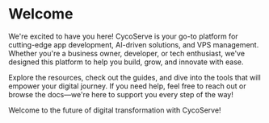 # Welcome

We're excited to have you here! CycoServe is your go-to platform for cutting-edge app development, AI-driven solutions, and VPS management. Whether you're a business owner, developer, or tech enthusiast, we've designed this platform to help you build, grow, and innovate with ease.

Explore the resources, check out the guides, and dive into the tools that will empower your digital journey. If you need help, feel free to reach out or browse the docs—we're here to support you every step of the way!

Welcome to the future of digital transformation with CycoServe!
